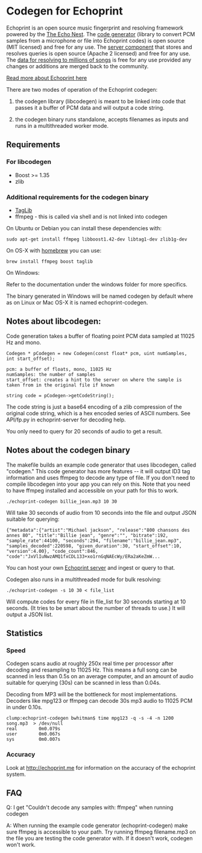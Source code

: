 # Codegen for Echoprint

Echoprint is an open source music fingerprint and resolving framework powered by the [The Echo Nest](http://the.echonest.com/ "The Echo Nest"). The [code generator](http://github.com/echonest/echoprint-codegen "echoprint-codegen") (library to convert PCM samples from a microphone or file into Echoprint codes) is open source (MIT licensed) and free for any use. The [server component](http://github.com/echonest/echoprint-server "echoprint-server") that stores and resolves queries is open source (Apache 2 licensed) and free for any use. The [data for resolving to millions of songs](http://echoprint.me/data "Echoprint Data") is free for any use provided any changes or additions are merged back to the community. 

[Read more about Echoprint here](http://echoprint.me)

There are two modes of operation of the Echoprint codegen:

1. the codegen library (libcodegen) is meant to be linked into code that passes it a buffer of PCM data and will output a code string.
 
2. the codegen binary runs standalone, accepts filenames as inputs and runs in a multithreaded worker mode.

## Requirements

### For libcodegen

* Boost >= 1.35
* zlib

### Additional requirements for the codegen binary

* [TagLib](http://developer.kde.org/~wheeler/taglib.html "TagLib")
* ffmpeg - this is called via shell and is not linked into codegen

On Ubuntu or Debian you can install these dependencies with:

    sudo apt-get install ffmpeg libboost1.42-dev libtag1-dev zlib1g-dev
On OS-X with [homebrew](http://mxcl.github.io/homebrew/) you can use:

    brew install ffmpeg boost taglib

On Windows:

Refer to the documentation under the windows folder for more specifics.

The binary generated in Windows will be named codegen by default where as on Linux or Mac OS-X it is named echoprint-codegen.

## Notes about libcodegen:

Code generation takes a buffer of floating point PCM data sampled at 11025 Hz and mono. 

    Codegen * pCodegen = new Codegen(const float* pcm, uint numSamples, int start_offset);

    pcm: a buffer of floats, mono, 11025 Hz
    numSamples: the number of samples
    start_offset: creates a hint to the server on where the sample is taken from in the original file if known

    string code = pCodegen->getCodeString(); 

The code string is just a base64 encoding of a zlib compression of the original code string, which is a hex encoded series of ASCII numbers. See API/fp.py in echoprint-server for decoding help.

You only need to query for 20 seconds of audio to get a result.

## Notes about the codegen binary

The makefile builds an example code generator that uses libcodegen, called "codegen." This code generator has more features -- it will output ID3 tag information and uses ffmpeg to decode any type of file. If you don't need to compile libcodegen into your app you can rely on this. Note that you need to have ffmpeg installed and accessible on your path for this to work.

    ./echoprint-codegen billie_jean.mp3 10 30

Will take 30 seconds of audio from 10 seconds into the file and output JSON suitable for querying:

    {"metadata":{"artist":"Michael jackson", "release":"800 chansons des annes 80", "title":"Billie jean", "genre":"", "bitrate":192, "sample_rate":44100, "seconds":294, "filename":"billie_jean.mp3", "samples_decoded":220598, "given_duration":30, "start_offset":10, "version":4.00}, "code_count":846, "code":"JxVlIuNwzAMQ1fxCDL133+xo1rnGqNAEcWy/ERa2aKeZmW...

You can host your own [Echoprint server](http://github.com/echonest/echoprint-server "echoprint-server") and ingest or query to that.

Codegen also runs in a multithreaded mode for bulk resolving:

    ./echoprint-codegen -s 10 30 < file_list

Will compute codes for every file in file_list for 30 seconds starting at 10 seconds. (It tries to be smart about the number of threads to use.) It will output a JSON list.

## Statistics

### Speed

Codegen scans audio at roughly 250x real time per processor after decoding and resampling to 11025 Hz. This means a full song can be scanned in less than 0.5s on an average computer, and an amount of audio suitable for querying (30s) can be scanned in less than 0.04s.

Decoding from MP3 will be the bottleneck for most implementations. Decoders like mpg123 or ffmpeg can decode 30s mp3 audio to 11025 PCM in under 0.10s.

    clump:echoprint-codegen bwhitman$ time mpg123 -q -s -4 -n 1200 song.mp3  > /dev/null
    real        0m0.079s
    user        0m0.067s
    sys         0m0.007s

### Accuracy

Look at http://echoprint.me for information on the accuracy of the echoprint system.

## FAQ

Q: I get "Couldn't decode any samples with: ffmpeg" when running codegen

A: When running the example code generator (echoprint-codegen) make sure ffmpeg is accessible to your path. Try running ffmpeg filename.mp3 on the file you are testing the code generator with. If it doesn't work, codegen won't work.

